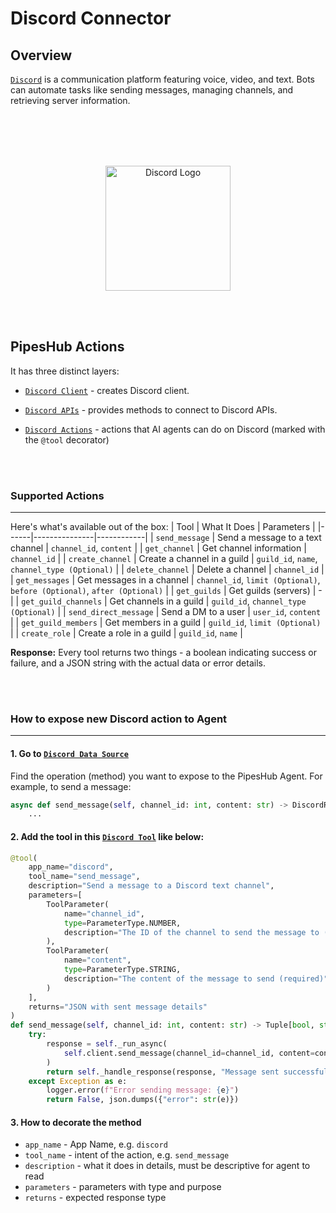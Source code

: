 # Discord Connector
## Overview
[`Discord`](https://discord.com/) is a communication platform featuring voice, video, and text. Bots can automate tasks like sending messages, managing channels, and retrieving server information.

<br></br>
<br></br>
<div align="center">
  <img src="https://raw.githubusercontent.com/pipeshub-ai/documentation/refs/heads/main/logo/discord.png" alt="Discord Logo" width="200"/>
</div>


<br></br>
## PipesHub Actions 

It has three distinct layers:
- [`Discord Client`](https://github.com/pipeshub-ai/pipeshub-ai/blob/main/backend/python/app/sources/client/discord/discord.py) - creates Discord client.
<!--([`Local`](/backend/python/app/sources/client/discord/discord.py))-->

- [`Discord APIs`](https://github.com/pipeshub-ai/pipeshub-ai/blob/main/backend/python/app/sources/external/discord/discord.py) - provides methods to connect to Discord APIs.
<!--([`Local`](/backend/python/app/sources/external/discord/discord.py))-->

- [`Discord Actions`](https://github.com/pipeshub-ai/pipeshub-ai/blob/main/backend/python/app/agents/actions/discord/discord.py) - actions that AI agents can do on Discord (marked with the `@tool` decorator)
<!--([`Local`](/backend/python/app/agents/actions/discord/discord.py))-->

<br></br>
### Supported Actions
-----
Here's what's available out of the box:
| Tool | What It Does | Parameters |
|------|---------------|------------|
| `send_message` | Send a message to a text channel | `channel_id`, `content` |
| `get_channel` | Get channel information | `channel_id` |
| `create_channel` | Create a channel in a guild | `guild_id`, `name`, `channel_type (Optional)` |
| `delete_channel` | Delete a channel | `channel_id` |
| `get_messages` | Get messages in a channel | `channel_id`, `limit (Optional)`, `before (Optional)`, `after (Optional)` |
| `get_guilds` | Get guilds (servers) | - |
| `get_guild_channels` | Get channels in a guild | `guild_id`, `channel_type (Optional)` |
| `send_direct_message` | Send a DM to a user | `user_id`, `content` |
| `get_guild_members` | Get members in a guild | `guild_id`, `limit (Optional)` |
| `create_role` | Create a role in a guild | `guild_id`, `name` |

**Response:** Every tool returns two things - a boolean indicating success or failure, and a JSON string with the actual data or error details.

<br></br>
### How to expose new Discord action to Agent
-----
#### 1. Go to [`Discord Data Source`](https://github.com/pipeshub-ai/pipeshub-ai/blob/main/backend/python/app/sources/external/discord/discord.py)
Find the operation (method) you want to expose to the PipesHub Agent. For example, to send a message:
```python
async def send_message(self, channel_id: int, content: str) -> DiscordResponse:
    ...
```

#### 2. Add the tool in this [`Discord Tool`](https://github.com/pipeshub-ai/pipeshub-ai/blob/main/backend/python/app/agents/actions/discord/discord.py) like below:
```python
@tool(
    app_name="discord",
    tool_name="send_message",
    description="Send a message to a Discord text channel",
    parameters=[
        ToolParameter(
            name="channel_id",
            type=ParameterType.NUMBER,
            description="The ID of the channel to send the message to (required)"
        ),
        ToolParameter(
            name="content",
            type=ParameterType.STRING,
            description="The content of the message to send (required)"
        )
    ],
    returns="JSON with sent message details"
)
def send_message(self, channel_id: int, content: str) -> Tuple[bool, str]:
    try:
        response = self._run_async(
            self.client.send_message(channel_id=channel_id, content=content)
        )
        return self._handle_response(response, "Message sent successfully")
    except Exception as e:
        logger.error(f"Error sending message: {e}")
        return False, json.dumps({"error": str(e)})
```

#### 3. How to decorate the method
- `app_name` - App Name, e.g. `discord`
- `tool_name` - intent of the action, e.g. `send_message`
- `description` - what it does in details, must be descriptive for agent to read
- `parameters` - parameters with type and purpose
- `returns` - expected response type